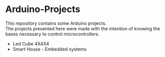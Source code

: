 # Arduino-Projects

This repository contains some Arduino projects.<br />
The projects presented here were made with the intention of knowing the bases necessary to control microcontrollers.

* Led Cube 4X4X4
* Smart House - Embedded systems
